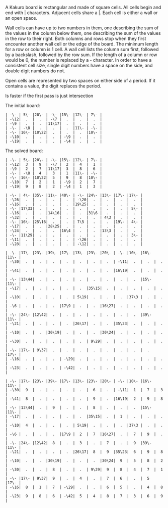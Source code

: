 A Kakuro board is rectangular and made of square 
cells. All cells begin and end with | characters. 
Adjacent cells share a |. Each cell is either a wall 
or an open space. 

Wall cells can have up to two numbers in them, one 
describing the sum of the values in the column below 
them, one describing the sum of the values in the row 
to their right. Both columns and rows stop when they 
first encounter another wall cell or the edge of the 
board. The minimum length for a row or column is 1 
cell. A wall cell lists the column sum first, followed
by a backslash, followed by the row sum. If the length 
of a column or row would be 0, the number is replaced 
by a - character. In order to have a consistent cell 
size, single digit numbers have a space on the side,
and double digit numbers do not.

Open cells are represented by two spaces on either side
of a period. If it contains a value, the digit replaces
the period.

Is faster if the first pass is just intersection

The initial board:
```
| -\- | 5\- |20\- | -\- |15\- |12\- | 7\- |
| -\12|  .  |  .  | -\7 |  .  |  .  |  .  |
| -\9 |  .  |  .  |11\17|  .  |  .  |  .  |
| -\- | -\8 |  .  |  .  |  .  |11\- | -\- |
| -\- |16\- |10\22|  .  |  .  |  .  |10\- |
| -\10|  .  |  .  |  .  | -\9 |  .  |  .  |
| -\19|  .  |  .  |  .  | -\4 |  .  |  .  |
```
The solved board:
```
| -\- | 5\- |20\- | -\- |15\- |12\- | 7\- |
| -\12|  3  |  9  | -\7 |  2  |  4  |  1  |
| -\9 |  2  |  7  |11\17|  3  |  8  |  6  |
| -\- | -\8 |  4  |  3  |  1  |11\- | -\- |
| -\- |16\- |10\22|  5  |  9  |  8  |10\- |
| -\10|  7  |  2  |  1  | -\9 |  2  |  7  |
| -\19|  9  |  8  |  2  | -\4 |  1  |  3  |
```
```
| -\- | 4\- |35\- |11\- |40\- | -\- |24\- |13\- |17\- |17\- |
| -\26|  .  |  .  |  .  |  .  | -\20|  .  |  .  |  .  |  .  |
| -\16|  .  |  .  |  .  |  .  |19\25|  .  |  .  |  .  |  .  |
| -\- |17\33|  .  |  .  |  .  |  .  |  .  |  .  |  .  | 5\- |
| -\16|  .  |  .  |14\16|  .  |  .  |31\6 |  .  |  .  |  .  |
| -\32|  .  |  .  |  .  |  .  |  .  |  .  | 4\3 |  .  |  .  |
| -\- |16\- |25\16|  .  |  .  | 7\5 |  .  |  .  |19\- | 4\- |
| -\17|  .  |  .  |28\25|  .  |  .  |  .  |  .  |  .  |  .  |
| -\24|  .  |  .  |  .  |16\4 |  .  |  .  |13\3 |  .  |  .  |
| -\- |11\29|  .  |  .  |  .  |  .  |  .  |  .  |  .  | 3\- |
| -\11|  .  |  .  |  .  |  .  | -\26|  .  |  .  |  .  |  .  |
| -\28|  .  |  .  |  .  |  .  | -\12|  .  |  .  |  .  |  .  |
```

```
| -\- |17\- |23\- |39\- |17\- |13\- |23\- |20\- | -\- |10\- |16\- |11\- |
| -\30|  .  |  .  |  .  |  .  |  .  |  .  |  .  | -\11|  .  |  .  |  .  |
| -\41|  .  |  .  |  .  |  .  |  .  |  .  |  .  |16\19|  .  |  .  |  .  |
| -\- |13\44|  .  |  .  |  .  |  .  |  .  |  .  |  .  |  .  |15\- |11\- |
| -\17|  .  |  .  |  .  |  .  |  .  |35\15|  .  |  .  |  .  |  .  |  .  |
| -\10|  .  |  .  |  .  |  .  | 5\19|  .  |  .  |  .  |37\3 |  .  |  .  |
| -\6 |  .  |  .  |  .  |17\9 |  .  |  .  |16\27|  .  |  .  |  .  |  .  |
| -\- |24\- |12\42|  .  |  .  |  .  |  .  |  .  |  .  |  .  |39\- |11\- |
| -\21|  .  |  .  |  .  |  .  |26\17|  .  |  .  |35\23|  .  |  .  |  .  |
| -\10|  .  |  .  |30\19|  .  |  .  |  .  |30\24|  .  |  .  |  .  |  .  |
| -\30|  .  |  .  |  .  |  .  |  .  | 9\29|  .  |  .  |  .  |  .  |  .  |
| -\- |17\- | 9\37|  .  |  .  |  .  |  .  |  .  |  .  |  .  |  .  |17\- |
| -\16|  .  |  .  |  .  | -\29|  .  |  .  |  .  |  .  |  .  |  .  |  .  |
| -\23|  .  |  .  |  .  | -\42|  .  |  .  |  .  |  .  |  .  |  .  |  .  |
```

```
| -\- |17\- |23\- |39\- |17\- |13\- |23\- |20\- | -\- |10\- |16\- |11\- |
| -\30|  9  |  .  |  .  |  .  |  .  |  6  |  .  | -\11|  1  |  7  |  3  |
| -\41|  8  |  .  |  .  |  .  |  .  |  9  |  .  |16\19|  2  |  9  |  8  |
| -\- |13\44|  .  |  9  |  .  |  .  |  8  |  .  |  .  |  .  |15\- |11\- |
| -\17|  .  |  .  |  .  |  .  |  .  |35\15|  .  |  1  |  .  |  .  |  .  |
| -\10|  4  |  .  |  .  |  .  | 5\19|  .  |  .  |  .  |37\3 |  .  |  .  |
| -\6 |  .  |  .  |  .  |17\9 |  2  |  7  |16\27|  .  |  7  |  9  |  .  |
| -\- |24\- |12\42|  8  |  .  |  3  |  .  |  7  |  .  |  9  |39\- |11\- |
| -\21|  .  |  .  |  .  |  .  |26\17|  8  |  9  |35\23|  6  |  9  |  8  |
| -\10|  .  |  .  |30\19|  .  |  .  |  .  |30\24|  9  |  5  |  8  |  2  |
| -\30|  .  |  .  |  8  |  .  |  .  | 9\29|  9  |  8  |  4  |  7  |  1  |
| -\- |17\- | 9\37|  9  |  .  |  4  |  .  |  7  |  6  |  .  |  5  |17\- |
| -\16|  8  |  1  |  7  | -\29|  .  |  .  |  6  |  5  |  .  |  4  |  8  |
| -\23|  9  |  8  |  6  | -\42|  5  |  4  |  8  |  7  |  3  |  6  |  9  |
```
